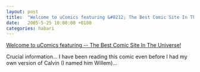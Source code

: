 ```yaml
---
layout: post
title:  "Welcome to uComics featuring &#8212; The Best Comic Site In The Universe!"
date:   2005-5-25 10:00:00 +0100
categories: habari
---
```

<a href="http://www.ucomics.com/calvinandhobbes/characters.phtml">Welcome to uComics featuring -- The Best Comic Site In The Universe!</a>

Crucial information... I have been reading this comic even before I had my own version of Calvin (I named him Willem)...